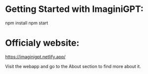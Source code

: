 # Getting Started with ImaginiGPT:

npm install 
npm start

# Officialy website:

https://imaginigpt.netlify.app/

Visit the webapp and go to the About 
  section to find more about it.